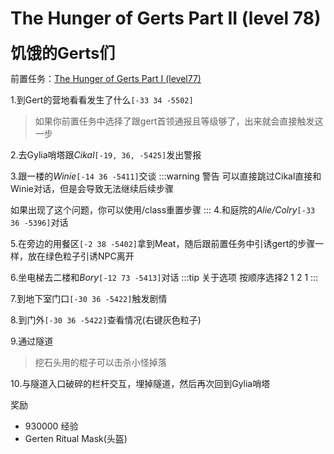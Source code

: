 # The Hunger of Gerts Part II (level 78)
<span style="font-size: 25px;">**饥饿的Gerts们**</span>

前置任务：[The Hunger of Gerts Part I (level77)](/WynncraftCNguide/quests/lvl71-80/level%2077%20-%20The%20Hunger%20of%20Gerts%20Part%20I.html)

1.到Gert的营地看看发生了什么`[-33 34 -5502]`
>如果你前置任务中选择了跟gert首领通报且等级够了，出来就会直接触发这一步

2.去Gylia哨塔跟*Cikal*`[-19, 36, -5425]`发出警报

3.跟一楼的*Winie*`[-14 36 -5411]`交谈
:::warning 警告
可以直接跳过Cikal直接和Winie对话，但是会导致无法继续后续步骤

如果出现了这个问题，你可以使用/class重置步骤
:::
4.和庭院的*Alie/Colry*`[-33 36 -5396]`对话


5.在旁边的用餐区`[-2 38 -5402]`拿到Meat，随后跟前置任务中引诱gert的步骤一样，放在绿色粒子引诱NPC离开

6.坐电梯去二楼和*Bory*`[-12 73 -5413]`对话
:::tip 关于选项
按顺序选择2 1 2 1
:::

7.到地下室门口`[-30 36 -5422]`触发剧情

8.到门外`[-30 36 -5422]`查看情况(右键灰色粒子)

9.通过隧道
>挖石头用的棍子可以击杀小怪掉落

10.与隧道入口破碎的栏杆交互，埋掉隧道，然后再次回到Gylia哨塔

奖励
+ 930000 经验
+ Gerten Ritual Mask(头盔)